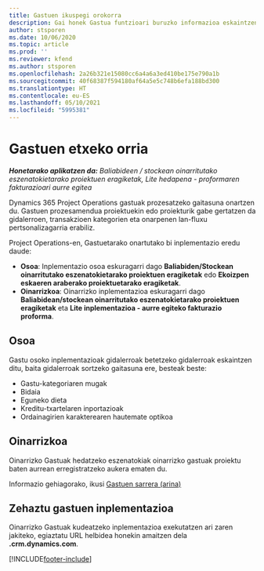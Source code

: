 ```yaml
---
title: Gastuen ikuspegi orokorra
description: Gai honek Gastua funtzioari buruzko informazioa eskaintzen du Project Operations-en.
author: stsporen
ms.date: 10/06/2020
ms.topic: article
ms.prod: ''
ms.reviewer: kfend
ms.author: stsporen
ms.openlocfilehash: 2a26b321e15080cc6a4a6a3ed410be175e790a1b
ms.sourcegitcommit: 40f68387f594180af64a5e5c748b6efa188bd300
ms.translationtype: HT
ms.contentlocale: eu-ES
ms.lasthandoff: 05/10/2021
ms.locfileid: "5995381"
---
```

# <a name="expense-home-page"></a>Gastuen etxeko orria

_**Honetarako aplikatzen da:** Baliabideen / stockean oinarritutako eszenatokietarako proiektuen eragiketak, Lite hedapena - proformaren fakturazioari aurre egitea_


Dynamics 365 Project Operations gastuak prozesatzeko gaitasuna onartzen du. Gastuen prozesamendua proiektuekin edo proiekturik gabe gertatzen da gidalerroen, transakzioen kategorien eta onarpenen lan-fluxu pertsonalizagarria erabiliz.

Project Operations-en, Gastuetarako onartutako bi inplementazio eredu daude: 

- **Osoa**: Inplementazio osoa eskuragarri dago **Baliabiden/Stockean oinarritutako eszenatokietarako proiektuen eragiketak** edo **Ekoizpen eskaeren araberako proiektuetarako eragiketak**.
- **Oinarrizkoa**: Oinarrizko inplementazioa eskuragarri dago **Baliabidean/stockean oinarritutako eszenatokietarako proiektuen eragiketak** eta **Lite inplementazioa - aurre egiteko fakturazio proforma**.

## <a name="full"></a>Osoa 
Gastu osoko inplementazioak gidalerroak betetzeko gidalerroak eskaintzen ditu, baita gidalerroak sortzeko gaitasuna ere, besteak beste:

  - Gastu-kategoriaren mugak
  - Bidaia
  - Eguneko dieta
  - Kreditu-txartelaren inportazioak
  - Ordainagirien karakterearen hautemate optikoa

## <a name="basic"></a>Oinarrizkoa 
Oinarrizko Gastuak hedatzeko eszenatokiak oinarrizko gastuak proiektu baten aurrean erregistratzeko aukera ematen du. 

Informazio gehiagorako, ikusi [Gastuen sarrera (arina)](basic-expense.md)

## <a name="determine-your-expense-deployment"></a>Zehaztu gastuen inplementazioa
Oinarrizko Gastuak kudeatzeko inplementazioa exekutatzen ari zaren jakiteko, egiaztatu URL helbidea honekin amaitzen dela **.crm.dynamics.com**. 


[!INCLUDE[footer-include](../includes/footer-banner.md)]